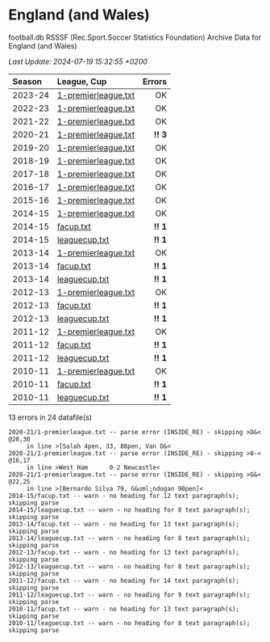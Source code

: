 
# England (and Wales)

football.db RSSSF (Rec.Sport.Soccer Statistics Foundation) Archive Data for
England (and Wales)

_Last Update: 2024-07-19 15:32:55 +0200_

| Season | League, Cup | Errors |
| :----- | :---------- | -----: |
| 2023-24 | [1-premierleague.txt](2023-24/1-premierleague.txt) |  OK  |
| 2022-23 | [1-premierleague.txt](2022-23/1-premierleague.txt) |  OK  |
| 2021-22 | [1-premierleague.txt](2021-22/1-premierleague.txt) |  OK  |
| 2020-21 | [1-premierleague.txt](2020-21/1-premierleague.txt) |  **!! 3**  |
| 2019-20 | [1-premierleague.txt](2019-20/1-premierleague.txt) |  OK  |
| 2018-19 | [1-premierleague.txt](2018-19/1-premierleague.txt) |  OK  |
| 2017-18 | [1-premierleague.txt](2017-18/1-premierleague.txt) |  OK  |
| 2016-17 | [1-premierleague.txt](2016-17/1-premierleague.txt) |  OK  |
| 2015-16 | [1-premierleague.txt](2015-16/1-premierleague.txt) |  OK  |
| 2014-15 | [1-premierleague.txt](2014-15/1-premierleague.txt) |  OK  |
| 2014-15 | [facup.txt](2014-15/facup.txt) |  **!! 1**  |
| 2014-15 | [leaguecup.txt](2014-15/leaguecup.txt) |  **!! 1**  |
| 2013-14 | [1-premierleague.txt](2013-14/1-premierleague.txt) |  OK  |
| 2013-14 | [facup.txt](2013-14/facup.txt) |  **!! 1**  |
| 2013-14 | [leaguecup.txt](2013-14/leaguecup.txt) |  **!! 1**  |
| 2012-13 | [1-premierleague.txt](2012-13/1-premierleague.txt) |  OK  |
| 2012-13 | [facup.txt](2012-13/facup.txt) |  **!! 1**  |
| 2012-13 | [leaguecup.txt](2012-13/leaguecup.txt) |  **!! 1**  |
| 2011-12 | [1-premierleague.txt](2011-12/1-premierleague.txt) |  OK  |
| 2011-12 | [facup.txt](2011-12/facup.txt) |  **!! 1**  |
| 2011-12 | [leaguecup.txt](2011-12/leaguecup.txt) |  **!! 1**  |
| 2010-11 | [1-premierleague.txt](2010-11/1-premierleague.txt) |  OK  |
| 2010-11 | [facup.txt](2010-11/facup.txt) |  **!! 1**  |
| 2010-11 | [leaguecup.txt](2010-11/leaguecup.txt) |  **!! 1**  |


13 errors in 24 datafile(s)

```
2020-21/1-premierleague.txt -- parse error (INSIDE_RE) - skipping >D&< @28,30
     in line >[Salah 4pen, 33, 88pen, Van D&<
2020-21/1-premierleague.txt -- parse error (INSIDE_RE) - skipping >0-< @16,17
     in line >West Ham      0-2 Newcastle<
2020-21/1-premierleague.txt -- parse error (INSIDE_RE) - skipping >G&< @22,25
     in line >[Bernardo Silva 79, G&uml;ndogan 90pen]<
2014-15/facup.txt -- warn - no heading for 12 text paragraph(s); skipping parse
2014-15/leaguecup.txt -- warn - no heading for 8 text paragraph(s); skipping parse
2013-14/facup.txt -- warn - no heading for 13 text paragraph(s); skipping parse
2013-14/leaguecup.txt -- warn - no heading for 8 text paragraph(s); skipping parse
2012-13/facup.txt -- warn - no heading for 13 text paragraph(s); skipping parse
2012-13/leaguecup.txt -- warn - no heading for 8 text paragraph(s); skipping parse
2011-12/facup.txt -- warn - no heading for 14 text paragraph(s); skipping parse
2011-12/leaguecup.txt -- warn - no heading for 9 text paragraph(s); skipping parse
2010-11/facup.txt -- warn - no heading for 13 text paragraph(s); skipping parse
2010-11/leaguecup.txt -- warn - no heading for 8 text paragraph(s); skipping parse
```
